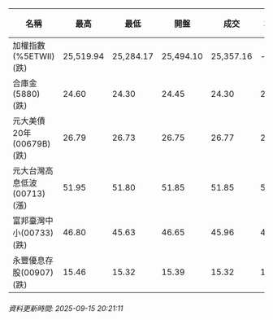| 名稱 | 最高 | 最低 | 開盤 | 成交 | 均價 | 成交金額(億) | 昨收 | 漲跌幅 | 漲跌 | 總量 | 昨量 | 振幅 |
| -------- | -------- | -------- | -------- |-------- | -------- | -------- |-------- |-------- |-------- | -------- | -------- |-------- |
|加權指數(%5ETWII) (跌)|25,519.94|25,284.17|25,494.10|25,357.16|-|3,982.44|25,474.64|0.46%|117.48|6,902,657|0|0.93%|
|合庫金(5880) (跌)|24.60|24.30|24.45|24.30|24.44|2.29|24.45|0.61%|0.15|9,354|6,250|1.23%|
|元大美債20年(00679B) (跌)|26.79|26.73|26.75|26.77|26.76|6.49|26.82|0.19%|0.05|24,245|30,027|0.22%|
|元大台灣高息低波(00713) (漲)|51.95|51.80|51.85|51.85|51.88|4.24|51.75|0.19%|0.10|8,170|8,696|0.29%|
|富邦臺灣中小(00733) (跌)|46.80|45.63|46.65|45.96|46.03|0.670|46.65|1.48%|0.69|1,456|769|2.51%|
|永豐優息存股(00907) (跌)|15.46|15.32|15.39|15.32|15.39|0.158|15.39|0.45%|0.07|1,027|1,581|0.91%|
###### 資料更新時間: 2025-09-15 20:21:11